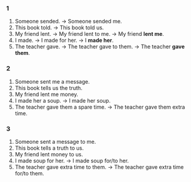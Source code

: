 ### 1
1. Someone sended. -> Someone sended me.
2. This book told. -> This book told us.
3. My friend lent. -> My friend lent to me.
-> My friend **lent me**.  
4. I made. -> I made for her.
-> I **made her**.  
5. The teacher gave. -> The teacher gave to them.
-> The teacher **gave them**.  
### 2
1. Someone sent me a message.
2. This book tells us the truth.
3. My friend lent me money.
4. I made her a soup.
-> I made her soup.  
5. The teacher gave them a spare time.
-> The teacher gave them extra time.  
### 3
1. Someone sent a message to me.
2. This book tells a truth to us.
3. My friend lent money to us.
4. I made soup for her.
-> I made soup for/to her.  
5. The teacher gave extra time to them.
-> The teacher gave extra time for/to them.  
